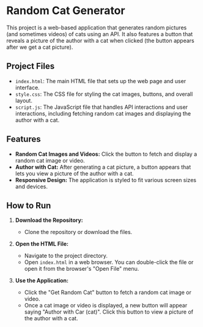 # Random Cat Generator

This project is a web-based application that generates random pictures (and sometimes videos) of cats using an API. It also features a button that reveals a picture of the author with a cat when clicked 
(the button appears after we get a cat picture).

## Project Files

- `index.html`: The main HTML file that sets up the web page and user interface.
- `style.css`: The CSS file for styling the cat images, buttons, and overall layout.
- `script.js`: The JavaScript file that handles API interactions and user interactions, including fetching random cat images and displaying the author with a cat.

## Features

- **Random Cat Images and Videos:** Click the button to fetch and display a random cat image or video.
- **Author with Cat:** After generating a cat picture, a button appears that lets you view a picture of the author with a cat.
- **Responsive Design:** The application is styled to fit various screen sizes and devices.

## How to Run

1. **Download the Repository:**
   - Clone the repository or download the files.

2. **Open the HTML File:**
   - Navigate to the project directory.
   - Open `index.html` in a web browser. You can double-click the file or open it from the browser's "Open File" menu.

3. **Use the Application:**
   - Click the "Get Random Cat" button to fetch a random cat image or video.
   - Once a cat image or video is displayed, a new button will appear saying "Author with Car (cat)". Click this button to view a picture of the author with a cat.





